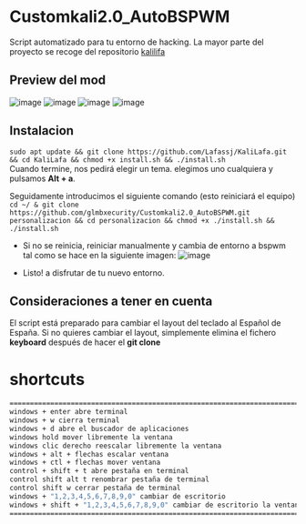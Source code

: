 # Customkali2.0_AutoBSPWM

Script automatizado para tu entorno de hacking. La mayor parte del proyecto se recoge del repositorio [kalilifa](https://github.com/Lafassj/KaliLafa)  

## Preview del mod
![image](https://github.com/glmbxecurity/Customkali2.0_AutoBSPWM/assets/137443771/274f031e-62b5-4e12-a70b-8b66d05e12bc)
![image](https://github.com/glmbxecurity/Customkali2.0_AutoBSPWM/assets/137443771/8ef532e7-f5c2-440f-b97e-f431a0543834)
![image](https://github.com/glmbxecurity/Customkali2.0_AutoBSPWM/assets/137443771/9299dfce-4309-4eca-8a48-89836110dd72)
![image](https://github.com/glmbxecurity/Customkali2.0_AutoBSPWM/assets/137443771/1b0642e8-245a-42af-b08c-80afe67dad07)


## Instalacion
``` sudo apt update && git clone https://github.com/Lafassj/KaliLafa.git && cd KaliLafa && chmod +x install.sh && ./install.sh ```  
Cuando termine, nos pedirá elegir un tema. elegimos uno cualquiera y pulsamos **Alt + a**.

Seguidamente introducimos el siguiente comando (esto reiniciará el equipo)
``` cd ~/ & git clone https://github.com/glmbxecurity/Customkali2.0_AutoBSPWM.git personalizacion && cd personalizacion && chmod +x ./install.sh && ./install.sh``` 
* Si no se reinicia, reiniciar manualmente y cambia de entorno a bspwm tal como se hace en la siguiente imagen:
![image](https://github.com/glmbxecurity/Customkali2.0_AutoBSPWM/assets/137443771/1cd4b86a-5d25-4593-b4eb-83d494ed0a82)

* Listo! a disfrutar de tu nuevo entorno.

## Consideraciones a tener en cuenta
El script está preparado para cambiar el layout del teclado al Español de España. Si no quieres cambiar el layout, simplemente elimina el fichero **keyboard** después de hacer el **git clone**

# shortcuts
```bash
===========================================================================================================
windows + enter abre terminal 
windows + w cierra terminal
windows + d abre el buscador de aplicaciones
windows hold mover libremente la ventana
windows clic derecho reescalar libremente la ventana
windows + alt + flechas escalar ventana
windows + ctl + flechas mover ventana
control + shift + t abre pestaña en terminal
control shift alt t renombrar pestaña de terminal
control shift w cerrar pestaña de terminal
windows + "1,2,3,4,5,6,7,8,9,0" cambiar de escritorio
windows + shift + "1,2,3,4,5,6,7,8,9,0" cambiar de escritorio la ventana actual al escritorio seleccionado
============================================================================================================
```
